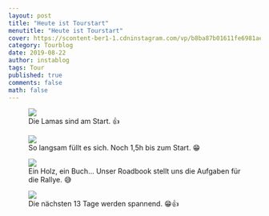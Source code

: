 ```yaml
---
layout: post
title: "Heute ist Tourstart"
menutitle: "Heute ist Tourstart"
cover: https://scontent-ber1-1.cdninstagram.com/vp/b8ba87b01611fe6981ae0713164f2c0f/5DF19FAB/t51.2885-15/e35/67736123_163417691480806_8222064060889731072_n.jpg?_nc_ht=scontent-ber1-1.cdninstagram.com
category: Tourblog
date: 2019-08-22
author: instablog
tags: Tour
published: true
comments: false
math: false
---
```


<figure><img src="https://scontent-ber1-1.cdninstagram.com/vp/a8b0f7a0ddd6515b61f939c6904b29f2/5DF151C0/t51.2885-15/e35/67354939_2276174655827255_1649857843985903824_n.jpg?_nc_ht=scontent-ber1-1.cdninstagram.com"/> <figcaption>Die Lamas sind am Start. 👍</figcaption></figure>
<figure><img src="https://scontent-ber1-1.cdninstagram.com/vp/d438df2d19b771f72c449c53f86f8761/5E0A46F6/t51.2885-15/e35/67689230_152194542528226_4353040368218658436_n.jpg?_nc_ht=scontent-ber1-1.cdninstagram.com"/> <figcaption>So langsam füllt es sich. Noch 1,5h bis zum Start. 😁</figcaption></figure>
<figure><img src="https://scontent-ber1-1.cdninstagram.com/vp/a82c193c97d1463b98dd9727182f95c9/5DF2949E/t51.2885-15/e35/67841759_1546478752160947_8487949693371350930_n.jpg?_nc_ht=scontent-ber1-1.cdninstagram.com"/> <figcaption>Ein Holz, ein Buch... Unser Roadbook stellt uns die Aufgaben für die Rallye. 😅</figcaption></figure>
<figure><img src="https://scontent-ber1-1.cdninstagram.com/vp/b8ba87b01611fe6981ae0713164f2c0f/5DF19FAB/t51.2885-15/e35/67736123_163417691480806_8222064060889731072_n.jpg?_nc_ht=scontent-ber1-1.cdninstagram.com"/> <figcaption>Die nächsten 13 Tage werden spannend. 😁👍</figcaption></figure>
